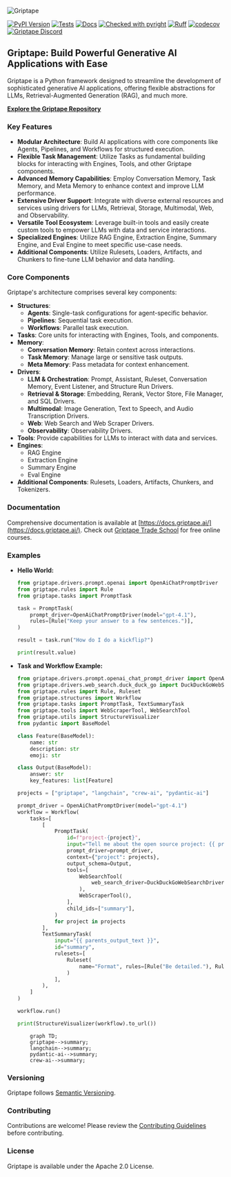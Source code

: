 ![Griptape](https://assets-global.website-files.com/65d658559223871198e78bca/65fb8d85c1ab3c9b858ab18a_Griptape%20logo%20dark.svg)

[![PyPI Version](https://img.shields.io/pypi/v/griptape.svg)](https://pypi.python.org/pypi/griptape)
[![Tests](https://github.com/griptape-ai/griptape/actions/workflows/unit-tests.yml/badge.svg)](https://github.com/griptape-ai/griptape/actions/workflows/unit-tests.yml)
[![Docs](https://readthedocs.org/projects/griptape/badge/)](https://griptape.readthedocs.io/)
[![Checked with pyright](https://microsoft.github.io/pyright/img/pyright_badge.svg)](https://microsoft.github.io/pyright/)
[![Ruff](https://img.shields.io/endpoint?url=https://raw.githubusercontent.com/astral-sh/ruff/main/assets/badge/v2.json)](https://github.com/astral-sh/ruff)
[![codecov](https://codecov.io/github/griptape-ai/griptape/graph/badge.svg?token=HUBqUpl3NB)](https://codecov.io/github/griptape-ai/griptape)
[![Griptape Discord](https://dcbadge.vercel.app/api/server/gnWRz88eym?compact=true&style=flat)](https://discord.gg/griptape)

## Griptape: Build Powerful Generative AI Applications with Ease

Griptape is a Python framework designed to streamline the development of sophisticated generative AI applications, offering flexible abstractions for LLMs, Retrieval-Augmented Generation (RAG), and much more.

**[Explore the Griptape Repository](https://github.com/griptape-ai/griptape)**

### Key Features

*   **Modular Architecture**: Build AI applications with core components like Agents, Pipelines, and Workflows for structured execution.
*   **Flexible Task Management**: Utilize Tasks as fundamental building blocks for interacting with Engines, Tools, and other Griptape components.
*   **Advanced Memory Capabilities**: Employ Conversation Memory, Task Memory, and Meta Memory to enhance context and improve LLM performance.
*   **Extensive Driver Support**: Integrate with diverse external resources and services using drivers for LLMs, Retrieval, Storage, Multimodal, Web, and Observability.
*   **Versatile Tool Ecosystem**: Leverage built-in tools and easily create custom tools to empower LLMs with data and service interactions.
*   **Specialized Engines**: Utilize RAG Engine, Extraction Engine, Summary Engine, and Eval Engine to meet specific use-case needs.
*   **Additional Components**: Utilize Rulesets, Loaders, Artifacts, and Chunkers to fine-tune LLM behavior and data handling.

### Core Components

Griptape's architecture comprises several key components:

*   **Structures**:
    *   **Agents**: Single-task configurations for agent-specific behavior.
    *   **Pipelines**: Sequential task execution.
    *   **Workflows**: Parallel task execution.
*   **Tasks**: Core units for interacting with Engines, Tools, and components.
*   **Memory**:
    *   **Conversation Memory**: Retain context across interactions.
    *   **Task Memory**: Manage large or sensitive task outputs.
    *   **Meta Memory**: Pass metadata for context enhancement.
*   **Drivers**:
    *   **LLM & Orchestration**: Prompt, Assistant, Ruleset, Conversation Memory, Event Listener, and Structure Run Drivers.
    *   **Retrieval & Storage**: Embedding, Rerank, Vector Store, File Manager, and SQL Drivers.
    *   **Multimodal**: Image Generation, Text to Speech, and Audio Transcription Drivers.
    *   **Web**: Web Search and Web Scraper Drivers.
    *   **Observability**: Observability Drivers.
*   **Tools**: Provide capabilities for LLMs to interact with data and services.
*   **Engines**:
    *   RAG Engine
    *   Extraction Engine
    *   Summary Engine
    *   Eval Engine
*   **Additional Components**: Rulesets, Loaders, Artifacts, Chunkers, and Tokenizers.

### Documentation

Comprehensive documentation is available at [https://docs.griptape.ai/](https://docs.griptape.ai/).
Check out [Griptape Trade School](https://learn.griptape.ai/) for free online courses.

### Examples

*   **Hello World:**

    ```python
    from griptape.drivers.prompt.openai import OpenAiChatPromptDriver
    from griptape.rules import Rule
    from griptape.tasks import PromptTask

    task = PromptTask(
        prompt_driver=OpenAiChatPromptDriver(model="gpt-4.1"),
        rules=[Rule("Keep your answer to a few sentences.")],
    )

    result = task.run("How do I do a kickflip?")

    print(result.value)
    ```
*   **Task and Workflow Example:**

    ```python
    from griptape.drivers.prompt.openai_chat_prompt_driver import OpenAiChatPromptDriver
    from griptape.drivers.web_search.duck_duck_go import DuckDuckGoWebSearchDriver
    from griptape.rules import Rule, Ruleset
    from griptape.structures import Workflow
    from griptape.tasks import PromptTask, TextSummaryTask
    from griptape.tools import WebScraperTool, WebSearchTool
    from griptape.utils import StructureVisualizer
    from pydantic import BaseModel

    class Feature(BaseModel):
        name: str
        description: str
        emoji: str

    class Output(BaseModel):
        answer: str
        key_features: list[Feature]

    projects = ["griptape", "langchain", "crew-ai", "pydantic-ai"]

    prompt_driver = OpenAiChatPromptDriver(model="gpt-4.1")
    workflow = Workflow(
        tasks=[
            [
                PromptTask(
                    id=f"project-{project}",
                    input="Tell me about the open source project: {{ project }}.",
                    prompt_driver=prompt_driver,
                    context={"project": projects},
                    output_schema=Output,
                    tools=[
                        WebSearchTool(
                            web_search_driver=DuckDuckGoWebSearchDriver(),
                        ),
                        WebScraperTool(),
                    ],
                    child_ids=["summary"],
                )
                for project in projects
            ],
            TextSummaryTask(
                input="{{ parents_output_text }}",
                id="summary",
                rulesets=[
                    Ruleset(
                        name="Format", rules=[Rule("Be detailed."), Rule("Include emojis.")]
                    )
                ],
            ),
        ]
    )

    workflow.run()

    print(StructureVisualizer(workflow).to_url())
    ```
    ```mermaid
        graph TD;
        griptape-->summary;
        langchain-->summary;
        pydantic-ai-->summary;
        crew-ai-->summary;
    ```

### Versioning

Griptape follows [Semantic Versioning](https://semver.org/).

### Contributing

Contributions are welcome! Please review the [Contributing Guidelines](https://github.com/griptape-ai/griptape/blob/main/CONTRIBUTING.md) before contributing.

### License

Griptape is available under the Apache 2.0 License.